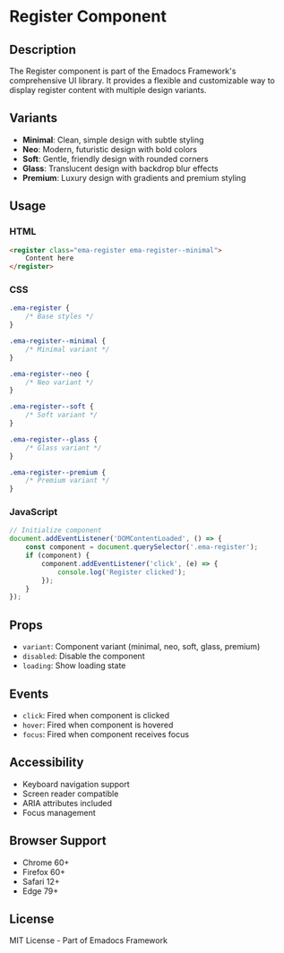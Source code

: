# Register Component

## Description
The Register component is part of the Emadocs Framework's comprehensive UI library. It provides a flexible and customizable way to display register content with multiple design variants.

## Variants
- **Minimal**: Clean, simple design with subtle styling
- **Neo**: Modern, futuristic design with bold colors
- **Soft**: Gentle, friendly design with rounded corners
- **Glass**: Translucent design with backdrop blur effects
- **Premium**: Luxury design with gradients and premium styling

## Usage

### HTML
```html
<register class="ema-register ema-register--minimal">
    Content here
</register>
```

### CSS
```css
.ema-register {
    /* Base styles */
}

.ema-register--minimal {
    /* Minimal variant */
}

.ema-register--neo {
    /* Neo variant */
}

.ema-register--soft {
    /* Soft variant */
}

.ema-register--glass {
    /* Glass variant */
}

.ema-register--premium {
    /* Premium variant */
}
```

### JavaScript
```javascript
// Initialize component
document.addEventListener('DOMContentLoaded', () => {
    const component = document.querySelector('.ema-register');
    if (component) {
        component.addEventListener('click', (e) => {
            console.log('Register clicked');
        });
    }
});
```

## Props
- `variant`: Component variant (minimal, neo, soft, glass, premium)
- `disabled`: Disable the component
- `loading`: Show loading state

## Events
- `click`: Fired when component is clicked
- `hover`: Fired when component is hovered
- `focus`: Fired when component receives focus

## Accessibility
- Keyboard navigation support
- Screen reader compatible
- ARIA attributes included
- Focus management

## Browser Support
- Chrome 60+
- Firefox 60+
- Safari 12+
- Edge 79+

## License
MIT License - Part of Emadocs Framework
